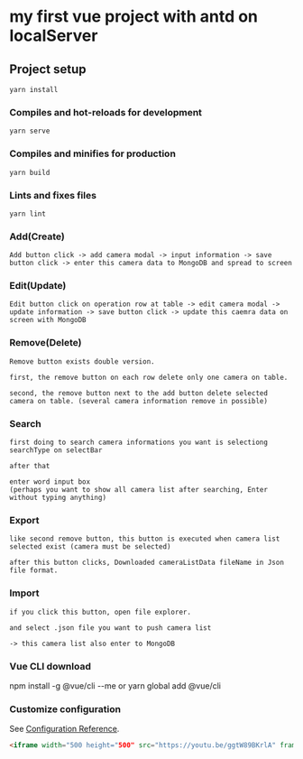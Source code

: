 # my first vue project with antd on localServer

## Project setup
```
yarn install
```

### Compiles and hot-reloads for development
```
yarn serve
```

### Compiles and minifies for production
```
yarn build
```

### Lints and fixes files
```
yarn lint
```

### Add(Create)
```
Add button click -> add camera modal -> input information -> save button click -> enter this camera data to MongoDB and spread to screen
```

### Edit(Update)
```
Edit button click on operation row at table -> edit camera modal -> update information -> save button click -> update this caemra data on screen with MongoDB
```

### Remove(Delete)
```
Remove button exists double version.

first, the remove button on each row delete only one camera on table.

second, the remove button next to the add button delete selected camera on table. (several camera information remove in possible)
```

### Search
```
first doing to search camera informations you want is selectiong searchType on selectBar

after that

enter word input box
(perhaps you want to show all camera list after searching, Enter without typing anything)
```

### Export
```
like second remove button, this button is executed when camera list selected exist (camera must be selected)

after this button clicks, Downloaded cameraListData fileName in Json file format.
```

### Import
```
if you click this button, open file explorer.

and select .json file you want to push camera list

-> this camera list also enter to MongoDB
```

### Vue CLI download
npm install -g @vue/cli     --me
or
yarn global add @vue/cli

### Customize configuration
See [Configuration Reference](https://cli.vuejs.org/config/).

```markdown
<iframe width="500 height="500" src="https://youtu.be/ggtW89BKrlA" frameborder="0" gesture="media" allowfullscreen=""></iframe>
```
